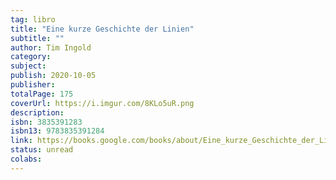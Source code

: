 ```yaml
---
tag: libro
title: "Eine kurze Geschichte der Linien"
subtitle: ""
author: Tim Ingold
category: 
subject: 
publish: 2020-10-05
publisher: 
totalPage: 175
coverUrl: https://i.imgur.com/8KLo5uR.png
description: 
isbn: 3835391283 
isbn13: 9783835391284 
link: https://books.google.com/books/about/Eine_kurze_Geschichte_der_Linien.html?hl=&id=3z98zQEACAAJ
status: unread
colabs: 
--- 
```



